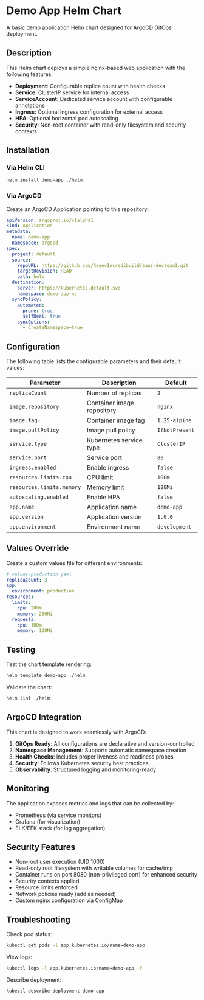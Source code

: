 # Demo App Helm Chart

A basic demo application Helm chart designed for ArgoCD GitOps deployment.

## Description

This Helm chart deploys a simple nginx-based web application with the following features:

- **Deployment**: Configurable replica count with health checks
- **Service**: ClusterIP service for internal access
- **ServiceAccount**: Dedicated service account with configurable annotations
- **Ingress**: Optional ingress configuration for external access
- **HPA**: Optional horizontal pod autoscaling
- **Security**: Non-root container with read-only filesystem and security contexts

## Installation

### Via Helm CLI
```bash
helm install demo-app ./helm
```

### Via ArgoCD
Create an ArgoCD Application pointing to this repository:

```yaml
apiVersion: argoproj.io/v1alpha1
kind: Application
metadata:
  name: demo-app
  namespace: argocd
spec:
  project: default
  source:
    repoURL: https://github.com/RegevIncredibuild/saas-devteam1.git
    targetRevision: HEAD
    path: helm
  destination:
    server: https://kubernetes.default.svc
    namespace: demo-app-ns
  syncPolicy:
    automated:
      prune: true
      selfHeal: true
    syncOptions:
      - CreateNamespace=true
```

## Configuration

The following table lists the configurable parameters and their default values:

| Parameter | Description | Default |
|-----------|-------------|---------|
| `replicaCount` | Number of replicas | `2` |
| `image.repository` | Container image repository | `nginx` |
| `image.tag` | Container image tag | `1.25-alpine` |
| `image.pullPolicy` | Image pull policy | `IfNotPresent` |
| `service.type` | Kubernetes service type | `ClusterIP` |
| `service.port` | Service port | `80` |
| `ingress.enabled` | Enable ingress | `false` |
| `resources.limits.cpu` | CPU limit | `100m` |
| `resources.limits.memory` | Memory limit | `128Mi` |
| `autoscaling.enabled` | Enable HPA | `false` |
| `app.name` | Application name | `demo-app` |
| `app.version` | Application version | `1.0.0` |
| `app.environment` | Environment name | `development` |

## Values Override

Create a custom values file for different environments:

```yaml
# values-production.yaml
replicaCount: 3
app:
  environment: production
resources:
  limits:
    cpu: 200m
    memory: 256Mi
  requests:
    cpu: 100m
    memory: 128Mi
```

## Testing

Test the chart template rendering:
```bash
helm template demo-app ./helm
```

Validate the chart:
```bash
helm lint ./helm
```

## ArgoCD Integration

This chart is designed to work seamlessly with ArgoCD:

1. **GitOps Ready**: All configurations are declarative and version-controlled
2. **Namespace Management**: Supports automatic namespace creation
3. **Health Checks**: Includes proper liveness and readiness probes
4. **Security**: Follows Kubernetes security best practices
5. **Observability**: Structured logging and monitoring-ready

## Monitoring

The application exposes metrics and logs that can be collected by:
- Prometheus (via service monitors)
- Grafana (for visualization)
- ELK/EFK stack (for log aggregation)

## Security Features

- Non-root user execution (UID 1000)
- Read-only root filesystem with writable volumes for cache/tmp
- Container runs on port 8080 (non-privileged port) for enhanced security
- Security contexts applied
- Resource limits enforced
- Network policies ready (add as needed)
- Custom nginx configuration via ConfigMap

## Troubleshooting

Check pod status:
```bash
kubectl get pods -l app.kubernetes.io/name=demo-app
```

View logs:
```bash
kubectl logs -l app.kubernetes.io/name=demo-app -f
```

Describe deployment:
```bash
kubectl describe deployment demo-app
